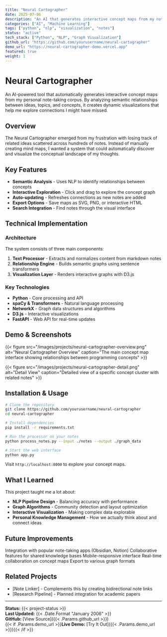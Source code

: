 ```yaml
---
title: "Neural Cartographer"
date: 2025-07-06
description: "An AI that generates interactive concept maps from my notes"
categories: ["AI", "Machine Learning"]
tags: ["python", "nlp", "visualization", "notes"]
status: "active"
tech_stack: ["Python", "NLP", "Graph Visualization"]
github_url: "https://github.com/yourusername/neural-cartographer"
demo_url: "https://neural-cartographer-demo.vercel.app"
featured: true
weight: 1
---
```


# Neural Cartographer

An AI-powered tool that automatically generates interactive concept maps from my personal note-taking corpus. By analyzing semantic relationships between ideas, topics, and concepts, it creates dynamic visualizations that help me explore connections I might have missed.

## Overview

The Neural Cartographer emerged from my frustration with losing track of related ideas scattered across hundreds of notes. Instead of manually creating mind maps, I wanted a system that could automatically discover and visualize the conceptual landscape of my thoughts.

## Key Features

- **Semantic Analysis** - Uses NLP to identify relationships between concepts
- **Interactive Exploration** - Click and drag to explore the concept graph
- **Auto-updating** - Refreshes connections as new notes are added
- **Export Options** - Save maps as SVG, PNG, or interactive HTML
- **Search Integration** - Find notes through the visual interface

## Technical Implementation

### Architecture
The system consists of three main components:
1. **Text Processor** - Extracts and normalizes content from markdown notes
2. **Relationship Engine** - Builds semantic graphs using sentence transformers
3. **Visualization Layer** - Renders interactive graphs with D3.js

### Key Technologies
- **Python** - Core processing and API
- **spaCy & Transformers** - Natural language processing
- **NetworkX** - Graph data structures and algorithms
- **D3.js** - Interactive visualizations
- **FastAPI** - Web API for real-time updates

## Demo & Screenshots

{{< figure src="/images/projects/neural-cartographer-overview.png" alt="Neural Cartographer Overview" caption="The main concept map interface showing relationships between programming concepts" >}}

{{< figure src="/images/projects/neural-cartographer-detail.png" alt="Detail View" caption="Detailed view of a specific concept cluster with related notes" >}}

## Installation & Usage

```bash
# Clone the repository
git clone https://github.com/yourusername/neural-cartographer
cd neural-cartographer

# Install dependencies
pip install -r requirements.txt

# Run the processor on your notes
python process_notes.py --input ./notes --output ./graph_data

# Start the web interface
python app.py
```

Visit `http://localhost:8000` to explore your concept maps.

## What I Learned

This project taught me a lot about:
- **NLP Pipeline Design** - Balancing accuracy with performance
- **Graph Algorithms** - Community detection and layout optimization  
- **Interactive Visualization** - Making complex data explorable
- **Personal Knowledge Management** - How we actually think about and connect ideas

## Future Improvements

Integration with popular note-taking apps (Obsidian, Notion)
Collaborative features for shared knowledge bases
Mobile-responsive interface
Real-time collaboration on concept maps
Export to various graph formats

## Related Projects

- [Note Linker] - Complements this by creating bidirectional note links
- [Research Pipeline] - Planned integration for academic papers

---

**Status:** {{< project-status >}}  
**Last Updated:** {{< .Date.Format "January 2006" >}}  
**GitHub:** [View Source]({{< .Params.github_url >}})  
{{< if .Params.demo_url >}}**Live Demo:** [Try It Out]({{< .Params.demo_url >}}){{< /if >}}
